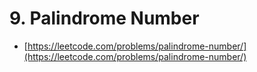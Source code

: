 # 9. Palindrome Number

- [https://leetcode.com/problems/palindrome-number/](https://leetcode.com/problems/palindrome-number/)

